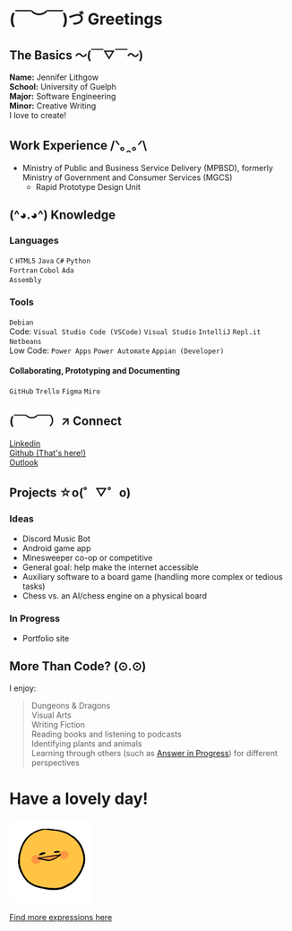 # (￣︶￣)づ Greetings 
## The Basics ～(￣▽￣～)
**Name:** Jennifer Lithgow  
**School:** University of Guelph  
**Major:** Software Engineering  
**Minor:** Creative Writing  
I love to create!

## Work Experience /ᐠ｡ꞈ｡ᐟ\
* Ministry of Public and Business Service Delivery (MPBSD), formerly Ministry of Government and Consumer Services (MGCS)  
  * Rapid Prototype Design Unit  

## (^◕.◕^) Knowledge
### Languages
`C` `HTML5` `Java` `C#` `Python`   
`Fortran` `Cobol` `Ada`  
`Assembly`  
### Tools
`Debian`  
Code: `Visual Studio Code (VSCode)` `Visual Studio` `IntelliJ` `Repl.it` `Netbeans`  
Low Code: `Power Apps` `Power Automate` `Appian (Developer)`  
#### Collaborating, Prototyping and Documenting  
`GitHub` `Trello` `Figma` `Miro`  

## (￣︶￣）↗ Connect 
[Linkedin][1]  
[Github (That's here!)][2]  
[Outlook](mailto:jlithgow@uoguelph.ca)

## Projects ☆o(゜▽゜o)  
### Ideas
* Discord Music Bot  
* Android game app
* Minesweeper co-op or competitive
* General goal: help make the internet accessible  
* Auxiliary software to a board game (handling more complex or tedious tasks)  
* Chess vs. an AI/chess engine on a physical board
<!-- https://en.m.wikipedia.org/wiki/Esoteric_programming_language -->
### In Progress
* Portfolio site <!--([here](https://jenlith.github.io/))-->  

## More Than Code? (⊙.⊙)
I enjoy:  
> Dungeons & Dragons  
> Visual Arts  
> Writing Fiction  
> Reading books and listening to podcasts  
> Identifying plants and animals  
> Learning through others (such as [Answer in Progress](https://www.youtube.com/c/answerinprogress/featured)) for different perspectives  

# Have a lovely day!
<img src="https://github.com/jenlith/jenlith/blob/main/sillemojis%20eeeh%20positive.png" width="150" height="150"/>  

[Find more expressions here](https://sillemojis.tumblr.com)  


[1]:https://www.linkedin.com/in/j-lithgow/
[2]:https://github.com/jenlith
[3]:jlithgow@uoguelph.ca

<!--

<p align="center">
  <a href="https://badge.fury.io/js/electron-markdownify">
    <img src="https://badge.fury.io/js/electron-markdownify.svg"
         alt="Gitter">
  </a>
  <a href="https://gitter.im/amitmerchant1990/electron-markdownify"><img src="https://badges.gitter.im/amitmerchant1990/electron-markdownify.svg"></a>
  <a href="https://saythanks.io/to/bullredeyes@gmail.com">
      <img src="https://img.shields.io/badge/SayThanks.io-%E2%98%BC-1EAEDB.svg">
  </a>
  <a href="https://www.paypal.me/AmitMerchant">
    <img src="https://img.shields.io/badge/$-donate-ff69b4.svg?maxAge=2592000&amp;style=flat">
  </a>
</p>

[there's more of those emojis here](https://sillemojis.tumblr.com/)  
(￣_,￣ )（￣︶￣）↗　(～￣▽￣)～（*＾-＾*）(づ￣ 3￣)づ (^◕.◕^)
**jenlith/jenlith** is a ✨ _special_ ✨ repository because its `README.md` (this file) appears on your GitHub profile.
Here are some ideas to get you started:
- 🔭 I’m currently working on ...
- 🌱 I’m currently learning ...
- 👯 I’m looking to collaborate on ...
- 🤔 I’m looking for help with ...
- 💬 Ask me about ...
- 📫 How to reach me: ...
- 😄 Pronouns: ...
- ⚡ Fun fact: ...

###
    namespace AboutMe

    {   
        class Me

            string name = "Xiaoya Zou";
            string firstName = "My first name can be pronounced as 'Shiao-ya'🙂";
            string education = "Software Development & Network Engineering Student at Sheridan College";
            string coop = "Low-code Application Developer (Jan 2022 - Present)";
            string greetings = "✨ Thanks for dropping by ✨";

            static void Main(string[] args)
            {
                Me Xiaoya = new Me();
                Console.WriteLine(Xiaoya.greetings);
            }
        }
    }
    
### 

https://docs.github.com/en/get-started/writing-on-github/getting-started-with-writing-and-formatting-on-github/basic-writing-and-formatting-syntax
-->
